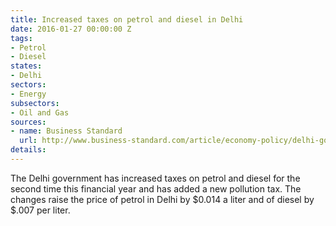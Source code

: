 ```yaml
---
title: Increased taxes on petrol and diesel in Delhi
date: 2016-01-27 00:00:00 Z
tags:
- Petrol
- Diesel
states:
- Delhi
sectors:
- Energy
subsectors:
- Oil and Gas
sources:
- name: Business Standard
  url: http://www.business-standard.com/article/economy-policy/delhi-govt-increases-vat-on-diesel-petrol-116011901449_1.html
details: 
---
```


The Delhi government has increased taxes on petrol and diesel for the second time this financial year and has added a new pollution tax. The changes raise the price of petrol in Delhi by $0.014 a liter and of diesel by $.007 per liter.
